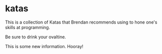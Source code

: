 katas
=====

This is a collection of Katas that Brendan recommends using to hone one's skills at programming.

Be sure to drink your ovaltine.

This is some new information. Hooray!
